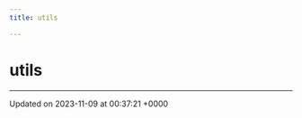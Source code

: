 ```yaml
---
title: utils

---
```


# utils








-------------------------------

Updated on 2023-11-09 at 00:37:21 +0000